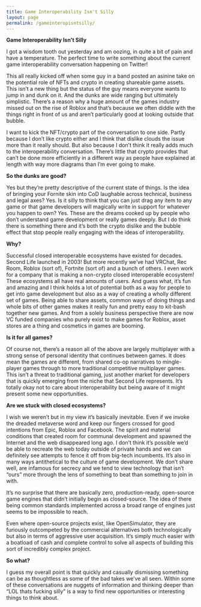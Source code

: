```yaml
---
title: Game Interoperability Isn't Silly
layout: page
permalink: /gameinteropisntsilly/
---
```


**Game Interoperability Isn't Silly**

I got a wisdom tooth out yesterday and am oozing, in quite a bit of pain and have a temperature. The perfect time to write something about the current game interoperability conversation happening on Twitter!

This all really kicked off when some guy in a band posted an asinine take on the potential role of NFTs and crypto in creating shareable game assets. This isn’t a new thing but the status of the guy means everyone wants to jump in and dunk on it. And the dunks are wide ranging but ultimately simplistic. There’s a reason why a huge amount of the games industry missed out on the rise of Roblox and that’s because we often diddle with the things right in front of us and aren’t particularly good at looking outside that bubble.

I want to kick the NFT/crypto part of the conversation to one side. Partly because I don’t like crypto either and I think that dislike clouds the issue more than it really should. But also because I don’t think it really adds much to the interoperability conversation. There’s little that crypto provides that can’t be done more efficiently in a different way as people have explained at length with way more diagrams than I’m ever going to make.

**So the dunks are good?**

Yes but they’re pretty descriptive of the current state of things. Is the idea of bringing your Fornite skin into CoD laughable across technical, business and legal axes? Yes. Is it silly to think that you can just drag any item to any game or that game developers will magically write in support for whatever you happen to own? Yes. These are the dreams cooked up by people who don’t understand game development or really games deeply. But I do think there is something there and it’s both the crypto dislike and the bubble effect that stop people really engaging with the ideas of interoperability.

**Why?**

Successful closed interoperable ecosystems have existed for decades. Second Life launched in 2003! But more recently we’ve had VRChat, Rec Room, Roblox (sort of), Fortnite (sort of) and a bunch of others. I even work for a company that is making a non-crypto closed interoperable ecosystem! These ecosystems all have real amounts of users. And guess what, it’s fun and amazing and I think holds a lot of potential both as a way for people to get into game development but also as a way of creating a wholly different set of games. Being able to share assets, common ways of doing things and whole bits of other games makes it really fun and pretty easy to kit-bash together new games. And from a solely business perspective there are now VC funded companies who purely exist to make games for Roblox, asset stores are a thing and cosmetics in games are booming.

**Is it for all games?**

Of course not, there’s a reason all of the above are largely multiplayer with a strong sense of personal identity that continues between games. It does mean the games are different, from shared co-op narratives to mingle-player games through to more traditional competitive multiplayer games. This isn’t a threat to traditional gaming, just another market for developers that is quickly emerging from the niche that Second Life represents. It’s totally okay not to care about interoperability but being aware of it might present some new opportunities.

**Are we stuck with closed ecosystems?**

I wish we weren’t but in my view it’s basically inevitable. Even if we invoke the dreaded metaverse word and keep our fingers crossed for good intentions from Epic, Roblox and Facebook. The spirit and material conditions that created room for communal development and spawned the Internet and the web disappeared long ago. I don’t think it’s possible we’d be able to recreate the web today outside of private hands and we can definitely see attempts to fence it off from big-tech incumbents. It’s also in many ways antithetical to the culture of game development. We don’t share well, are infamous for secrecy and we tend to view technology that isn’t “ours” more through the lens of something to beat than something to join in with.

It’s no surprise that there are basically zero, production-ready, open-source game engines that didn’t initially begin as closed-source. The idea of there being common standards implemented across a broad range of engines just seems to be impossible to reach.

Even where open-source projects exist, like OpenSimulator, they are furiously outcompeted by the commercial alternatives both technologically but also in terms of aggressive user acquisition. It’s simply much easier with a boatload of cash and complete control to solve all aspects of building this sort of incredibly complex project.

**So what?**

I guess my overall point is that quickly and casually dismissing something can be as thoughtless as some of the bad takes we’ve all seen. Within some of these conversations are nuggets of information and thinking deeper than “LOL thats fucking silly” is a way to find new opportunities or interesting things to think about.
